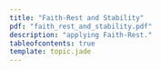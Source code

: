 ```yaml
---
title: "Faith-Rest and Stability"
pdf: "faith_rest_and_stability.pdf"
description: "applying Faith-Rest."
tableofcontents: true
template: topic.jade
---
```



